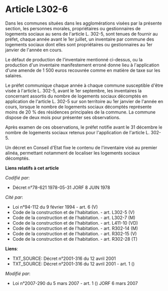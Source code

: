 # Article L302-6

Dans les communes situées dans les agglomérations visées par la présente section, les personnes morales, propriétaires ou
gestionnaires de logements sociaux au sens de l'article L. 302-5, sont tenues de fournir au préfet, chaque année avant le 1er
juillet, un inventaire par commune des logements sociaux dont elles sont propriétaires ou gestionnaires au 1er janvier de
l'année en cours.

Le défaut de production de l'inventaire mentionné ci-dessus, ou la production d'un inventaire manifestement erroné donne lieu
à l'application d'une amende de 1 500 euros recouvrée comme en matière de taxe sur les salaires.

Le préfet communique chaque année à chaque commune susceptible d'être visée à l'article L. 302-5, avant le 1er septembre, les
inventaires la concernant assortis du nombre de logements sociaux décomptés en application de l'article L. 302-5 sur son
territoire au 1er janvier de l'année en cours, lorsque le nombre de logements sociaux décomptés représente moins de 20 % des
résidences principales de la commune. La commune dispose de deux mois pour présenter ses observations.

Après examen de ces observations, le préfet notifie avant le 31 décembre le nombre de logements sociaux retenus pour
l'application de l'article L. 302-5.

Un décret en Conseil d'Etat fixe le contenu de l'inventaire visé au premier alinéa, permettant notamment de localiser les
logements sociaux décomptés.

**Liens relatifs à cet article**

_Codifié par_:

  - Décret n°78-621 1978-05-31 JORF 8 JUIN 1978

_Cité par_:

  - Loi n°94-112 du 9 février 1994 - art. 6 (V)
  - Code de la construction et de l'habitation. - art. L302-5 (V)
  - Code de la construction et de l'habitation. - art. L302-7 (M)
  - Code de la construction et de l'habitation. - art. L411-10 (VD)
  - Code de la construction et de l'habitation. - art. R302-14 (M)
  - Code de la construction et de l'habitation. - art. R302-15 (V)
  - Code de la construction et de l'habitation. - art. R302-28 (T)

**Liens**:

  - TXT_SOURCE: Décret n°2001-316 du 12 avril 2001
  - TXT_SOURCE: Décret n°2001-316 du 12 avril 2001 - art. 1 ()

_Modifié par_:

  - Loi n°2007-290 du 5 mars 2007 - art. 1 () JORF 6 mars 2007
